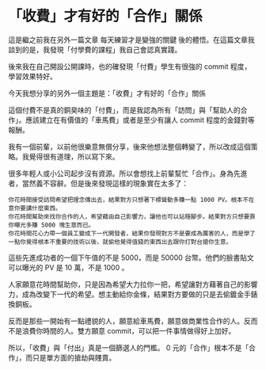 # 「收費」才有好的「合作」關係

這是繼之前我在另外一篇文章 每天練習才是變強的關鍵 後的體悟。在這篇文章我談到的是，我發現「付學費的課程」我自己會認真實踐。

後來我在自己開設公開課時，也的確發現「付費」學生有很強的 commit 程度，學習效果特好。

今天我想分享的另外一個主題是：「收費」才有好的「合作」關係

這個付費不是真的銅臭味的「付費」，而是我認為所有「訪問」與「幫助人的合作」。應該建立在有價值的「車馬費」或者是至少有讓人 commit 程度的金錢對等報酬。

我有一個前輩，以前他很樂意無償分享，後來他想法整個轉變了，所以改成這個策略。我覺得很有道理，所以寫下來。

很多年輕人或小公司起步沒有資源。所以會想找上前輩幫忙「合作」。身為先進者，當然義不容辭。但是後來發現這樣的現象實在太多了：

    你花時間接受訪問希望把理念傳出去，結果對方只想著下標聳動多賺一點 1000 PV。根本不在意你要講什麼東西。
    你花時間幫助來找你合作的人，希望藉由自己影響力，讓他也可以站穩腳步。結果對方只想要靠你曝光多賺 5000 塊生意而已。
    你花時間花心力帶一個員工變成下一代開發者，結果你發現對方不是要成為厲害的人，而是學了一點你覺得根本不重要的技術以後，就偷他覺得值錢的東西出去跟你打對台搶你生意。

這些先進成功者的一個下午值的不是 5000，而是 50000 台幣。他們的臉書貼文可以曝光的 PV 是 10 萬，不是 1000 。

人家願意花時間幫助你，只是因為希望大力拉你一把，希望讓對方藉著自己的影響力，成為改變下一代的希望。想主動給你金條，結果對方要做的只是去偷鍍金手錶換銅板。

反而是那些一開始有一點禮貌的人，願意給車馬費，願意做商業性合作的人。反而不是浪費你時間的人。雙方願意 commit，可以把一件事情做得好上加好。

所以，「收費」與「付出」真是一個篩選人的門檻。 0 元的「合作」根本不是「合作」，而只是單方面的搶劫與賤賣。
